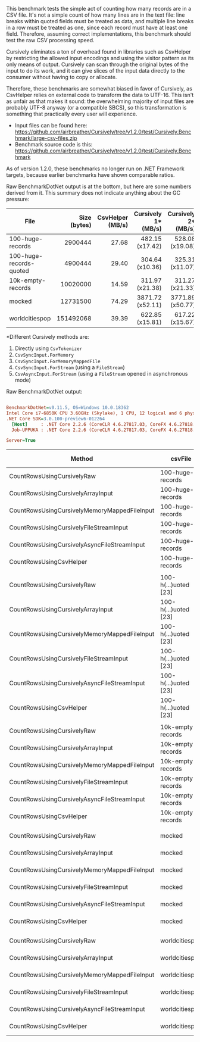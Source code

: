 This benchmark tests the simple act of counting how many records are in a CSV file.  It's not a simple count of how many lines are in the text file: line breaks within quoted fields must be treated as data, and multiple line breaks in a row must be treated as one, since each record must have at least one field.  Therefore, assuming correct implementations, this benchmark should test the raw CSV processing speed.

Cursively eliminates a ton of overhead found in libraries such as CsvHelper by restricting the allowed input encodings and using the visitor pattern as its only means of output.  Cursively can scan through the original bytes of the input to do its work, and it can give slices of the input data directly to the consumer without having to copy or allocate.

Therefore, these benchmarks are somewhat biased in favor of Cursively, as CsvHelper relies on external code to transform the data to UTF-16.  This isn't as unfair as that makes it sound: the overwhelming majority of input files are probably UTF-8 anyway (or a compatible SBCS), so this transformation is something that practically every user will experience.

- Input files can be found here: https://github.com/airbreather/Cursively/tree/v1.2.0/test/Cursively.Benchmark/large-csv-files.zip
- Benchmark source code is this: https://github.com/airbreather/Cursively/tree/v1.2.0/test/Cursively.Benchmark

As of version 1.2.0, these benchmarks no longer run on .NET Framework targets, because earlier benchmarks have shown comparable ratios.

Raw BenchmarkDotNet output is at the bottom, but here are some numbers derived from it.  This summary does not indicate anything about the GC pressure:

| File                    | Size (bytes) | CsvHelper (MB/s) | Cursively 1* (MB/s) | Cursively 2* (MB/s) | Cursively 3* (MB/s) | Cursively 4* (MB/s) | Cursively 5* (MB/s) |
|-------------------------|-------------:|-----------------:|--------------------:|--------------------:|--------------------:|--------------------:|--------------------:|
| 100-huge-records        | 2900444      | 27.68            | 482.15 (x17.42)     | 528.08 (x19.08)     | 443.99 (x16.04)     | 448.17 (x16.19)     | 408.70 (x14.77)     |
| 100-huge-records-quoted | 4900444      | 29.40            | 304.64 (x10.36)     | 325.31 (x11.07)     | 295.21 (x10.04)     | 293.08 (x09.97)     | 285.03 (x09.70)     |
| 10k-empty-records       | 10020000     | 14.59            | 311.97 (x21.38)     | 311.27 (x21.33)     | 283.40 (x19.42)     | 297.41 (x20.38)     | 268.23 (x18.38)     |
| mocked                  | 12731500     | 74.29            | 3871.72 (x52.11)    | 3771.89 (x50.77)    | 1748.01 (x23.53)    | 2103.55 (x28.31)    | 1240.09 (x16.69)    |
| worldcitiespop          | 151492068    | 39.39            | 622.85 (x15.81)     | 617.22 (x15.67)     | 518.00 (x13.15)     | 538.54 (x13.67)     | 450.63 (x11.44)     |

\*Different Cursively methods are:
1. Directly using `CsvTokenizer`
1. `CsvSyncInput.ForMemory`
1. `CsvSyncInput.ForMemoryMappedFile`
1. `CsvSyncInput.ForStream` (using a `FileStream`)
1. `CsvAsyncInput.ForStream` (using a `FileStream` opened in asynchronous mode)

Raw BenchmarkDotNet output:

``` ini

BenchmarkDotNet=v0.11.5, OS=Windows 10.0.18362
Intel Core i7-6850K CPU 3.60GHz (Skylake), 1 CPU, 12 logical and 6 physical cores
.NET Core SDK=3.0.100-preview6-012264
  [Host]     : .NET Core 2.2.6 (CoreCLR 4.6.27817.03, CoreFX 4.6.27818.02), 64bit RyuJIT
  Job-UPPUKA : .NET Core 2.2.6 (CoreCLR 4.6.27817.03, CoreFX 4.6.27818.02), 64bit RyuJIT

Server=True  

```
|                                       Method |              csvFile |         Mean |      Error |     StdDev | Ratio | RatioSD |      Gen 0 |    Gen 1 | Gen 2 |    Allocated |
|--------------------------------------------- |--------------------- |-------------:|-----------:|-----------:|------:|--------:|-----------:|---------:|------:|-------------:|
|                   CountRowsUsingCursivelyRaw |     100-huge-records |     5.737 ms |  0.0037 ms |  0.0033 ms |  1.00 |    0.00 |          - |        - |     - |         48 B |
|            CountRowsUsingCursivelyArrayInput |     100-huge-records |     5.238 ms |  0.0066 ms |  0.0062 ms |  0.91 |    0.00 |          - |        - |     - |         96 B |
| CountRowsUsingCursivelyMemoryMappedFileInput |     100-huge-records |     6.230 ms |  0.0159 ms |  0.0141 ms |  1.09 |    0.00 |          - |        - |     - |        544 B |
|       CountRowsUsingCursivelyFileStreamInput |     100-huge-records |     6.172 ms |  0.0080 ms |  0.0067 ms |  1.08 |    0.00 |          - |        - |     - |        272 B |
|  CountRowsUsingCursivelyAsyncFileStreamInput |     100-huge-records |     6.768 ms |  0.1349 ms |  0.1262 ms |  1.18 |    0.02 |          - |        - |     - |       1360 B |
|                      CountRowsUsingCsvHelper |     100-huge-records |    99.938 ms |  0.3319 ms |  0.3105 ms | 17.42 |    0.06 |   400.0000 | 200.0000 |     - |  110256320 B |
|                                              |                      |              |            |            |       |         |            |          |       |              |
|                   CountRowsUsingCursivelyRaw | 100-h(...)uoted [23] |    15.341 ms |  0.0305 ms |  0.0255 ms |  1.00 |    0.00 |          - |        - |     - |         48 B |
|            CountRowsUsingCursivelyArrayInput | 100-h(...)uoted [23] |    14.366 ms |  0.0167 ms |  0.0156 ms |  0.94 |    0.00 |          - |        - |     - |         96 B |
| CountRowsUsingCursivelyMemoryMappedFileInput | 100-h(...)uoted [23] |    15.831 ms |  0.0487 ms |  0.0455 ms |  1.03 |    0.00 |          - |        - |     - |        544 B |
|       CountRowsUsingCursivelyFileStreamInput | 100-h(...)uoted [23] |    15.946 ms |  0.0383 ms |  0.0358 ms |  1.04 |    0.00 |          - |        - |     - |        272 B |
|  CountRowsUsingCursivelyAsyncFileStreamInput | 100-h(...)uoted [23] |    16.396 ms |  0.2821 ms |  0.2771 ms |  1.07 |    0.02 |          - |        - |     - |       1360 B |
|                      CountRowsUsingCsvHelper | 100-h(...)uoted [23] |   158.968 ms |  0.1382 ms |  0.1154 ms | 10.36 |    0.02 |   333.3333 |        - |     - |  153579848 B |
|                                              |                      |              |            |            |       |         |            |          |       |              |
|                   CountRowsUsingCursivelyRaw |    10k-empty-records |    30.631 ms |  0.1009 ms |  0.0894 ms |  1.00 |    0.00 |          - |        - |     - |         48 B |
|            CountRowsUsingCursivelyArrayInput |    10k-empty-records |    30.699 ms |  0.0624 ms |  0.0584 ms |  1.00 |    0.00 |          - |        - |     - |         96 B |
| CountRowsUsingCursivelyMemoryMappedFileInput |    10k-empty-records |    33.718 ms |  0.0873 ms |  0.0817 ms |  1.10 |    0.00 |          - |        - |     - |        544 B |
|       CountRowsUsingCursivelyFileStreamInput |    10k-empty-records |    32.130 ms |  0.0944 ms |  0.0737 ms |  1.05 |    0.00 |          - |        - |     - |        272 B |
|  CountRowsUsingCursivelyAsyncFileStreamInput |    10k-empty-records |    35.625 ms |  0.7018 ms |  0.7801 ms |  1.17 |    0.03 |          - |        - |     - |       1360 B |
|                      CountRowsUsingCsvHelper |    10k-empty-records |   654.743 ms | 13.0238 ms | 16.9346 ms | 21.42 |    0.51 |  2000.0000 |        - |     - |  420832856 B |
|                                              |                      |              |            |            |       |         |            |          |       |              |
|                   CountRowsUsingCursivelyRaw |               mocked |     3.136 ms |  0.0038 ms |  0.0034 ms |  1.00 |    0.00 |          - |        - |     - |         48 B |
|            CountRowsUsingCursivelyArrayInput |               mocked |     3.219 ms |  0.0623 ms |  0.0741 ms |  1.02 |    0.02 |          - |        - |     - |         96 B |
| CountRowsUsingCursivelyMemoryMappedFileInput |               mocked |     6.946 ms |  0.0553 ms |  0.0490 ms |  2.21 |    0.02 |          - |        - |     - |        544 B |
|       CountRowsUsingCursivelyFileStreamInput |               mocked |     5.772 ms |  0.0365 ms |  0.0324 ms |  1.84 |    0.01 |          - |        - |     - |        272 B |
|  CountRowsUsingCursivelyAsyncFileStreamInput |               mocked |     9.791 ms |  0.1129 ms |  0.1056 ms |  3.12 |    0.04 |          - |        - |     - |       1360 B |
|                      CountRowsUsingCsvHelper |               mocked |   163.426 ms |  3.2351 ms |  3.1773 ms | 52.08 |    0.97 |   333.3333 |        - |     - |  115757736 B |
|                                              |                      |              |            |            |       |         |            |          |       |              |
|                   CountRowsUsingCursivelyRaw |       worldcitiespop |   231.955 ms |  1.0755 ms |  0.9534 ms |  1.00 |    0.00 |          - |        - |     - |         48 B |
|            CountRowsUsingCursivelyArrayInput |       worldcitiespop |   234.071 ms |  1.0749 ms |  0.9529 ms |  1.01 |    0.01 |          - |        - |     - |         96 B |
| CountRowsUsingCursivelyMemoryMappedFileInput |       worldcitiespop |   278.909 ms |  3.0866 ms |  2.8872 ms |  1.20 |    0.01 |          - |        - |     - |        544 B |
|       CountRowsUsingCursivelyFileStreamInput |       worldcitiespop |   268.271 ms |  3.4632 ms |  2.8920 ms |  1.16 |    0.02 |          - |        - |     - |        272 B |
|  CountRowsUsingCursivelyAsyncFileStreamInput |       worldcitiespop |   320.606 ms |  1.6204 ms |  1.5157 ms |  1.38 |    0.01 |          - |        - |     - |       1360 B |
|                      CountRowsUsingCsvHelper |       worldcitiespop | 3,667.940 ms | 60.8394 ms | 56.9092 ms | 15.82 |    0.24 | 15000.0000 |        - |     - | 3096694312 B |
